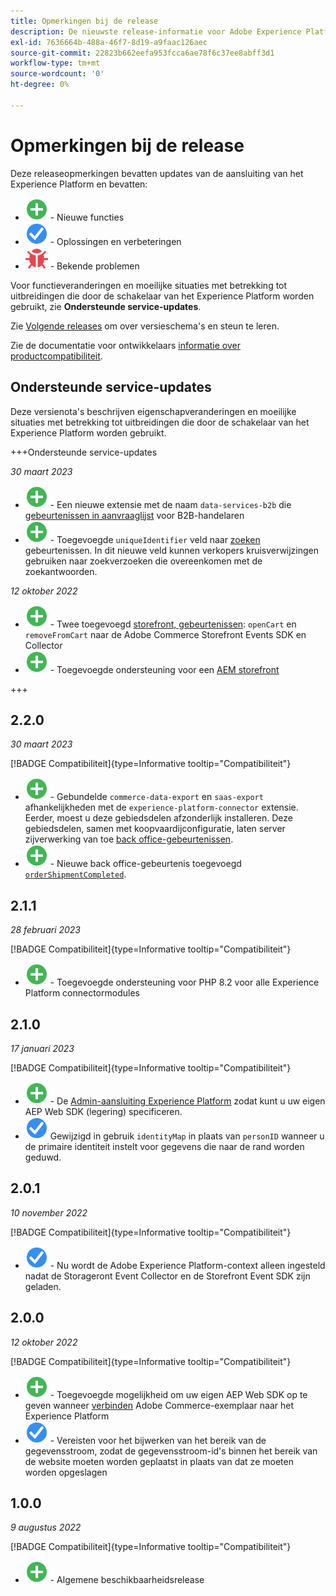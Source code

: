 ```yaml
---
title: Opmerkingen bij de release
description: De nieuwste release-informatie voor Adobe Experience Platform-connector vanuit Adobe Commerce.
exl-id: 7636664b-488a-46f7-8d19-a9faac126aec
source-git-commit: 22823b662eefa953fcca6ae78f6c37ee8abff3d1
workflow-type: tm+mt
source-wordcount: '0'
ht-degree: 0%

---
```


# Opmerkingen bij de release

Deze releaseopmerkingen bevatten updates van de aansluiting van het Experience Platform en bevatten:

* ![Nieuw](../assets/new.svg) - Nieuwe functies
* ![Repareren](../assets/fix.svg) - Oplossingen en verbeteringen
* ![Bug](../assets/bug.svg) - Bekende problemen

Voor functieveranderingen en moeilijke situaties met betrekking tot uitbreidingen die door de schakelaar van het Experience Platform worden gebruikt, zie **Ondersteunde service-updates**.

Zie [Volgende releases](https://experienceleague.adobe.com/docs/commerce-operations/release/planning/schedule.html) om over versieschema&#39;s en steun te leren.

Zie de documentatie voor ontwikkelaars [informatie over productcompatibiliteit](https://experienceleague.adobe.com/docs/commerce-operations/release/product-availability.html).

## Ondersteunde service-updates

Deze versienota&#39;s beschrijven eigenschapveranderingen en moeilijke situaties met betrekking tot uitbreidingen die door de schakelaar van het Experience Platform worden gebruikt.

+++Ondersteunde service-updates

_30 maart 2023_

* ![Nieuw](../assets/new.svg) - Een nieuwe extensie met de naam `data-services-b2b` die [gebeurtenissen in aanvraaglijst](events.md#b2b-events) voor B2B-handelaren
* ![Nieuw](../assets/new.svg) - Toegevoegde `uniqueIdentifier` veld naar [zoeken](events.md#search-events) gebeurtenissen. In dit nieuwe veld kunnen verkopers kruisverwijzingen gebruiken naar zoekverzoeken die overeenkomen met de zoekantwoorden.

_12 oktober 2022_

* ![Nieuw](../assets/new.svg) - Twee toegevoegd [storefront, gebeurtenissen](events.md): `openCart` en `removeFromCart` naar de Adobe Commerce Storefront Events SDK en Collector
* ![Nieuw](../assets/new.svg) - Toegevoegde ondersteuning voor een [AEM storefront](overview.md#aem-support)

+++

## 2.2.0

_30 maart 2023_

[!BADGE Compatibiliteit]{type=Informative tooltip="Compatibiliteit"}

* ![Nieuw](../assets/new.svg) - Gebundelde `commerce-data-export` en `saas-export` afhankelijkheden met de `experience-platform-connector` extensie. Eerder, moest u deze gebiedsdelen afzonderlijk installeren. Deze gebiedsdelen, samen met koopvaardijconfiguratie, laten server zijverwerking van toe [back office-gebeurtenissen](events.md#back-office-events).
* ![Nieuw](../assets/new.svg) - Nieuwe back office-gebeurtenis toegevoegd [`orderShipmentCompleted`](events.md#ordershipmentcompleted).

## 2.1.1

_28 februari 2023_

[!BADGE Compatibiliteit]{type=Informative tooltip="Compatibiliteit"}

* ![Nieuw](../assets/new.svg) - Toegevoegde ondersteuning voor PHP 8.2 voor alle Experience Platform connectormodules

## 2.1.0

_17 januari 2023_

[!BADGE Compatibiliteit]{type=Informative tooltip="Compatibiliteit"}

* ![Nieuw](../assets/new.svg) - De [Admin-aansluiting Experience Platform](connect-data.md) zodat kunt u uw eigen AEP Web SDK (legering) specificeren.
* ![Repareren](../assets/fix.svg) Gewijzigd in gebruik `identityMap` in plaats van `personID` wanneer u de primaire identiteit instelt voor gegevens die naar de rand worden geduwd.

## 2.0.1

_10 november 2022_

[!BADGE Compatibiliteit]{type=Informative tooltip="Compatibiliteit"}

* ![Probleem opgelost](../assets/fix.svg) - Nu wordt de Adobe Experience Platform-context alleen ingesteld nadat de Storageront Event Collector en de Storefront Event SDK zijn geladen.

## 2.0.0

_12 oktober 2022_

[!BADGE Compatibiliteit]{type=Informative tooltip="Compatibiliteit"}

* ![Nieuw](../assets/new.svg) - Toegevoegde mogelijkheid om uw eigen AEP Web SDK op te geven wanneer [verbinden](connect-data.md) Adobe Commerce-exemplaar naar het Experience Platform
* ![Repareren](../assets/fix.svg) - Vereisten voor het bijwerken van het bereik van de gegevensstroom, zodat de gegevensstroom-id&#39;s binnen het bereik van de website moeten worden geplaatst in plaats van dat ze moeten worden opgeslagen

## 1.0.0

_9 augustus 2022_

[!BADGE Compatibiliteit]{type=Informative tooltip="Compatibiliteit"}

* ![Nieuw](../assets/new.svg) - Algemene beschikbaarheidsrelease
